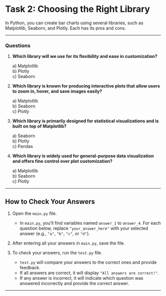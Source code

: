 # Task 2: Choosing the Right Library

In Python, you can create bar charts using several libraries, such as Matplotlib, Seaborn, and Plotly. Each has its pros and cons.

---

### Questions

1. **Which library will we use for its flexibility and ease in customization?**

    a) Matplotlib  
    b) Plotly  
    c) Seaborn  

2. **Which library is known for producing interactive plots that allow users to zoom in, hover, and save images easily?**

    a) Matplotlib  
    b) Seaborn  
    c) Plotly  

3. **Which library is primarily designed for statistical visualizations and is built on top of Matplotlib?**

    a) Seaborn  
    b) Plotly  
    c) Pandas  

4. **Which library is widely used for general-purpose data visualization and offers fine control over plot customization?**

    a) Matplotlib  
    b) Seaborn  
    c) Plotly  

---

 How to Check Your Answers
---

1. Open the `main.py` file.
   - In `main.py`, you’ll find variables named `answer_1` to `answer_4`. For each question below, replace `"your_answer_here"` with your selected answer (e.g., `"a"`, `"b"`, `"c"`, or `"d"`).

2. After entering all your answers in `main.py`, save the file.

3. To check your answers, run the `test.py` file.
   - `test.py` will compare your answers to the correct ones and provide feedback.
   - If all answers are correct, it will display `"All answers are correct!"`.
   - If any answer is incorrect, it will indicate which question was answered incorrectly and provide the correct answer.

---

